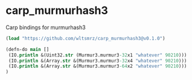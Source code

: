 # carp_murmurhash3

Carp bindings for murmurhash3

```clojure
(load "https://github.com/wltsmrz/carp_murmurhash3@v0.1.0")

(defn-do main []
 (IO.println &(Uint32.str (Murmur3.murmur3-32x1 "whatever" 90210))) 
 (IO.println &(Array.str &(Murmur3.murmur3-32x4 "whatever" 90210)))
 (IO.println &(Array.str &(Murmur3.murmur3-64x2 "whatever" 90210)))
)
```

